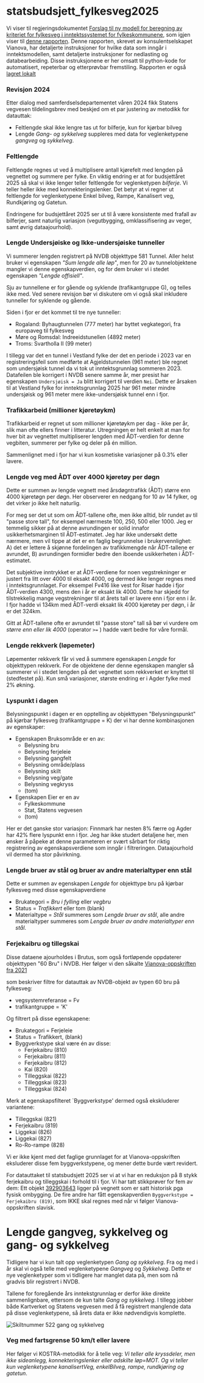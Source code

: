 # statsbudsjett_fylkesveg2025

Vi viser til regjeringsdokumentet 
[Forslag til ny modell for beregning av kriteriet for fylkesveg i inntektssystemet for fylkeskommunene](https://www.regjeringen.no/no/dokumenter/forslag-til-ny-modell-for-beregning-av-kriteriet-for-fylkesveg-i-inntektssystemet-for-fylkeskommunene/id2864850/), som igjen viser til [denne rapporten](https://www.regjeringen.no/contentassets/e8645ebe0e02470da89253caef0addba/rapport-forenklet-modell-til-kriteriet-for-utgiftsbehov-ti1405835.pdf). Denne rapporten, skrevet av konsulentselskapet Vianova, har detaljerte instruksjoner for hvilke data som inngår i inntektsmodellen, samt detaljerte instruksjoner for nedlasting og databearbeiding. Disse instruksjonene er her omsatt til python-kode for automatisert, repeterbar og etterprøvbar fremstiling. Rapporten er også 
[lagret lokalt](./pics/rapport-forenklet-modell-til-kriteriet-for-utgiftsbehov-ti1405835.pdf)

### Revisjon 2024 

Etter dialog med samferdselsdepartementet våren 2024 fikk Statens vegvesen tildelingsbrev med beskjed om et par justering av metodikk for datauttak: 
  * Feltlengde skal ikke lengre tas ut for bilferje, kun for kjørbar bilveg
  * Lengde _Gang- og sykkelveg_ suppleres med data for veglenketypene _gangveg_ og _sykkelveg_.

### Feltlengde

Feltlengde regnes ut ved å multiplisere antall kjørefelt med lengden på vegnettet og summere per fylke. En viktig endring er at for budsjettåret 2025 så skal vi ikke lenger teller feltlengde for veglenketypen _bilferje_. Vi teller heller ikke med konnekteringslenker. Det betyr at vi regner ut feltlengde for veglenketypene Enkel bilveg, Rampe, Kanalisert veg, Rundkjøring og Gatetun. 

Endringene for budsjettåret 2025 ser ut til å være konsistente med frafall av bilferjer, samt  naturlig variasjon (vegutbygging, omklassifisering av veger, samt øvrig dataajourhold).

### Lengde Undersjøiske og Ikke-undersjøiske tunneller  

Vi summerer lengden registrert på NVDB objekttype 581 Tunnel. Aller helst bruker vi egenskapen _"Sum lengde alle løp"_, men for 20 av tunnelobjektene mangler vi denne egenskapverdien, og for dem bruker vi i stedet egenskapen _"Lengde offisiell"_. 

Sju av tunnellene er for gående og syklende (trafikantgruppe G), og telles ikke med. Ved senere revisjon bør vi diskutere om vi også skal inkludere tunneller for syklende og gående. 

Siden i fjor er det kommet til tre nye tunneller: 
  * Rogaland: Byhaugtunnelen (777 meter) har byttet vegkategori, fra europaveg til fylkesveg 
  * Møre og Romsdal: Indreeidstunellen (4892 meter)
  * Troms: Svartholla II (99 meter) 

I tillegg var det en tunnel i Vestland fylke der det en periode i 2023 var en registreringsfeil som medførte at Agjeldstunnelen (961 meter)  ble regnet som undersjøisk tunnel da vi tok ut inntektsgrunnlag sommeren 2023. Datafeilen ble korrigert i NVDB senere samme år, mer presist har egenskapen  `Undersjøisk = Ja` blitt korrigert til verdien  `Nei`. Dette er årsaken til at Vestland fylke for inntektsgrunnlag 2025 har 961 meter mindre undersjøisk og 961 meter mere ikke-undersjøisk tunnel enn i fjor.

### Trafikkarbeid (millioner kjøretøykm)

Trafikkarbeid er regnet ut som millioner kjøretøykm per dag - ikke per år, slik man ofte ellers finner i litteratur. Utregningen er helt enkelt at man for hver bit av vegnettet multipliserer lengden med ÅDT-verdien for denne vegbiten, summerer per fylke og deler på én million. 

Sammenlignet med i fjor har vi kun kosmetiske variasjoner på 0.3% eller lavere. 

### Lengde veg med ÅDT over 4000 kjøretøy per døgn

Dette er summen av lengde vegnett med årsdøgntrafikk (ÅDT) større enn 4000 kjøretøgn per døgn. Her observerer en nedgang for 10 av 14 fylker, og det virker jo ikke helt naturlig. 

For meg ser det ut som om ÅDT-tallene ofte, men ikke alltid, blir rundet av til "passe store tall", for eksempel nærmeste 100, 250, 500 eller 1000. Jeg er temmelig sikker på at denne avrundingen er solid innafor usikkerhetsmarginen til ÅDT-estimatet. Jeg har ikke undersøkt dette nærmere, men vil tippe at det er en faglig begrunnelse i brukervennlighet: A) det er lettere å skjønne fordelingen av trafikkmengde når ÅDT-tallene er avrundet, B) avrundingen formidler bedre den iboende usikkerheten i ÅDT-estimatet. 

Det subjektive inntrykket er at ÅDT-verdiene for noen vegstrekninger er justert fra litt over 4000 til eksakt 4000, og dermed ikke lenger regnes med i inntektsgrunnlaget. For eksempel Fv416 like vest for Risør hadde i fjor ÅDT-verdien 4300, mens den i år er eksakt lik 4000. Dette har skjedd for tilstrekkelig mange  vegstrekninger til at årets tall er lavere enn i fjor enn i år. I fjor hadde vi 134km med ÅDT-verdi eksakt lik 4000 kjøretøy per døgn, i år er det 324km. 

Gitt at ÅDT-tallene ofte er avrundet til "passe store" tall så bør vi vurdere om _større enn eller lik 4000_ (operator `>=` ) hadde vært bedre for våre formål. 

### Lengde rekkverk (løpemeter)

Løpementer rekkverk får vi ved å summere egenskapen _Lengde_ for objekttypen rekkverk. For de objektene der denne egenskapen mangler så summerer vi i stedet lengden på det vegnettet som rekkverket er knyttet til (stedfestet på). Kun små variasjoner, største endring er i Agder fylke med 2% økning. 


### Lyspunkt i dagen 

Belysningspunkt i dagen er en opptelling av objekttypen "Belysningspunkt" på kjørbar fylkesveg (trafikantgruppe = K) der vi har denne kombinasjonen av egenskaper: 

  * Egenskapen Bruksområde er en av: 
    * Belysning bru
    * Belysning ferjeleie
    * Belysning gangfelt
    * Belysning område/plass
    * Belysning skilt
    * Belysning veg/gate
    * Belysning vegkryss
    * (tom)
  * Egenskapen Eier er en av
    * Fylkeskommune
    * Stat, Statens vegvesen
    * (tom)

Her er det ganske stor variasjon: Finnmark har nesten 8% færre og Agder har 42% flere lyspunkt enn i fjor. Jeg har ikke studert detaljene her, men ønsker å påpeke at denne parameteren er svært sårbart for riktig registrering av egenskapsverdiene som inngår i filtreringen. Dataajourhold vil dermed ha stor påvirkning. 

### Lengde bruer av stål og bruer av andre materialtyper enn stål 

Dette er summen av egenskapen _Lengde_ for objekttype bru på kjørbar fylkesveg med disse egenskapverdiene
  * Brukategori =  _Bru i fylling_ eller _vegbru_ 
  * Status = _Trafikkert_ eller tom (blank)
  * Materialtype = _Stål_ summeres som _Lengde bruer av stål_, alle andre materialtyper summeres som _Lengde bruer av andre materialtyper enn stål_. 


### Ferjekaibru og tillegskai

Disse dataene ajourholdes i Brutus, som også fortløpende oppdaterer objekttypen "60 Bru" i NVDB. Her følger vi den såkalte  [Vianova-oppskriften fra 2021](https://www.regjeringen.no/contentassets/e8645ebe0e02470da89253caef0addba/rapport-forenklet-modell-til-kriteriet-for-utgiftsbehov-ti1405835.pdf)

som beskriver filtre for datauttak av NVDB-objekt av typen 60 bru på fylkesveg:
  * vegsystemreferanse = Fv
  * trafikantgruppe = 'K'

Og filtrert på disse egenskapene:
  * Brukategori = Ferjeleie 
  * Status = Trafikkert, (blank) 
  * Byggverkstype skal være én av disse: 
    * Ferjekaibru (810)
    * Ferjekaibru (811)
    * Ferjekaibru (812)
    * Kai (820)
    * Tilleggskai (822)
    * Tilleggskai (823)
    * Tilleggskai (824)

Merk at egenskapsfilteret `Byggverkstype' dermed også ekskluderer  variantene: 
  * Tilleggskai (821)
  * Ferjekaibru (819)
  * Liggekai (826)
  * Liggekai (827) 
  * Ro-Ro-rampe (828)

Vi er ikke kjent med det faglige grunnlaget for at Vianova-oppskriften eksluderer disse fem byggverkstypene, og mener dette burde vært revidert. 

For datauttaket til statsbudsjett 2025 ser vi at vi har en reduksjon på 8 stykk ferjekaibru og tilleggskai i forhold til i fjor. Vi har tatt stikkprøver for fem av dem: Ett objekt [392903643](http://vegkart.atlas.vegvesen.no/#valgt:392903643:60) ligger på vegnett som er satt historisk pga fysisk ombygging. De fire andre har fått egenskapverdien `Byggverkstype = Ferjekaibru (819)`, som IKKE skal regnes med når vi følger Vianova-oppskriften slavisk. 

# Lengde gangveg, sykkelveg og gang- og sykkelveg

Tidligere har vi kun talt opp veglenketypen _Gang og sykkelveg_.  Fra og med i år skal vi også telle med veglenketypene _Gangveg_ og _Sykkelveg_. Dette er nye veglenketyper som vi tidligere har manglet data på, men som nå gradvis blir registrert i NVDB. 

Tallene for foregående års inntekstgrunnlag er derfor ikke direkte sammenlignbare, ettersom de kun talte _Gang og sykkelveg_. I tillegg jobber både Kartverket og Statens vegvesen med å få registrert manglende data på disse veglenketypene, så årets data er ikke nødvendigvis komplette.  

![Skiltnummer 522 gang og sykkelveg](./pics/skiltnummer522.png)


### Veg med fartsgrense 50 km/t eller lavere

Her følger vi KOSTRA-metodikk for å telle veg: _Vi teller alle kryssdeler, men ikke sideanlegg, konnekteringslenker eller adskilte løp=MOT. Og vi teller kun veglenketypene kanalisertVeg, enkelBilveg, rampe, rundkjøring og gatetun_. 